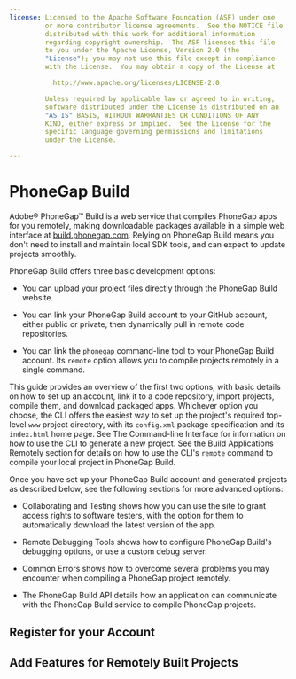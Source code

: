 ```yaml
---
license: Licensed to the Apache Software Foundation (ASF) under one
         or more contributor license agreements.  See the NOTICE file
         distributed with this work for additional information
         regarding copyright ownership.  The ASF licenses this file
         to you under the Apache License, Version 2.0 (the
         "License"); you may not use this file except in compliance
         with the License.  You may obtain a copy of the License at

           http://www.apache.org/licenses/LICENSE-2.0

         Unless required by applicable law or agreed to in writing,
         software distributed under the License is distributed on an
         "AS IS" BASIS, WITHOUT WARRANTIES OR CONDITIONS OF ANY
         KIND, either express or implied.  See the License for the
         specific language governing permissions and limitations
         under the License.

---
```


# PhoneGap Build

Adobe&reg; PhoneGap&trade; Build is a web service that compiles
PhoneGap apps for you remotely, making downloadable packages available
in a simple web interface at
[build.phonegap.com](http://build.phonegap.com).  Relying on PhoneGap
Build means you don't need to install and maintain local SDK tools,
and can expect to update projects smoothly.

PhoneGap Build offers three basic development options:

* You can upload your project files directly through the PhoneGap
  Build website.

* You can link your PhoneGap Build account to your GitHub account,
  either public or private, then dynamically pull in remote code
  repositories.

* You can link the `phonegap` command-line tool to your PhoneGap Build
  account. Its `remote` option allows you to compile projects remotely
  in a single command.

This guide provides an overview of the first two options, with basic
details on how to set up an account, link it to a code repository,
import projects, compile them, and download packaged apps.  Whichever
option you choose, the CLI offers the easiest way to set up the
project's required top-level `www` project directory, with its
`config.xml` package specification and its `index.html` home page.
See The Command-line Interface for information on how to use the CLI
to generate a new project.  See the Build Applications Remotely
section for details on how to use the CLI's `remote` command to
compile your local project in PhoneGap Build.

<!-- Q: is CLI's `login` command required once per project? -->

Once you have set up your PhoneGap Build account and generated
projects as described below, see the following sections for more
advanced options:

* Collaborating and Testing shows how you can use the site to grant
  access rights to software testers, with the option for them to
  automatically download the latest version of the app.

* Remote Debugging Tools shows how to configure PhoneGap Build's
  debugging options, or use a custom debug server.

* Common Errors shows how to overcome several problems you may
  encounter when compiling a PhoneGap project remotely.

* The PhoneGap Build API details how an application can communicate
  with the PhoneGap Build service to compile PhoneGap projects.

## Register for your Account

## Add Features for Remotely Built Projects

<!--

 # Getting Started

Hi, and welcome to Adobe&reg; PhoneGap&trade; Build. PhoneGap Build
allows you to create cross-platform mobile apps based on HTML, CSS,
and JavaScript through a simple web interface. We take care of all the
packaging and compilation, and you get some mobile apps back in a
matter of minutes.

The first step is to register an account and log in - we'll assume
that you've gotten that far, and you're at the __+ new app__ form.

![New App Form](images/getting-started/new-app-form.png)

PhoneGap Build gives you two options - you can upload an existing
PhoneGap project either as a single `index.html` or a package zip
archive, or link the site to a source control repository (that is
publicly accessible -- we'll have support for private repositories
soon).

Your project, whether a source control repository or a zip archive,
can contain:

* `index.html` (the main page of your app)

* any other assets your app uses - JavaScript or CSS files, images,
  audio, video and whatnot

* a `config.xml` file, based on the [W3C widget
  spec](http://www.w3.org/TR/widgets/), that contains data about your
  application

* an app icon image - `png` files are the widest supported, and your
  best bet for now

Only `index.html` is required - any of your app properties can be
edited through the web interface.

If you haven't got an app at hand, the easiest way to get started is
with our [Getting Started](https://github.com/phonegap/phonegap-start)
GitHub repository.

![PhoneGap Start](images/getting-started/phonegap-start.png)

If you don't have a GitHub account, you can copy the `http` url for
the app - `http://github.com/phonegap/phonegap-start.git` - and put
that in the app field.

That will build the app right away, but if you have a GitHub account,
you can easily fork the app to make your own edits. Hit __Fork__, to
have your own copy of the source repository.

![alunny-Start](images/getting-started/alunny-start.png)

You probably want to customize the app a little at this point, so
clone the repository to do so:

        $ git clone https://github.com/alunny/phonegap-start.git

and open `config.xml` from the root of the repository. I'm going to
edit the following attributes:

* `<name>` will become `<name>alunny's Amazing app</name>`</span>

* `<description>` will become `<description>An Amazing app by
  alunny</description>`

* the `version` attribute on the root element will be `99.999`

* the `id` attribute on the root element will be `com.alunny.amazing`

* we can ignore the rest for the moment: most of those attributes are
  placeholders for future PhoneGap Build functionality

and let's change `icon.png` to something new:

![New Icon](images/getting-started/new-icon.png)

Alright, let's push those changes to our repo.

        $ git push origin master

![alunny-start with changes](images/getting-started/alunny-start-changes.png)

It's an app to be proud of, for sure. Now let's create the Amazing app
on PhoneGap Build - fill out the form - my public git url is
`http://github.com/alunny/phonegap-start.git`. Once pasted into the
repo field, your app should immediately begin uploading:

![New App Populated](images/getting-started/new-app-populated.png)

Once the app has been fetched, you can choose to enabled debugging and
hydration if you'd like. When everything looks okay, hit 'Ready to
build'.

![New App Ready](images/getting-started/new-app-ready.png)

Things are moving now! You should be able to see that PhoneGap Build
servers are spinning, and your app is being readied on six platforms.

![Spinners](images/getting-started/spinners.png)

Oh, looks like the downloads are ready. We'll get to those in a
second.

![Downloads Ready](images/getting-started/downloads-ready.png)

If you click the app title or icon, you will be taken to the app's
detail page. Under the "Settings" tab, you'll see the details we set
in `config.xml`, and our beautiful icon. If you'd like to make any
changes, simply make them in your Git repository.

Since we're linked to GitHub, you'll see a direct link to you latest
commit that Build has. There's also a link to update your PhoneGap app
to the latest commit you've made - this works for whichever code host
you choose. Again, for now, make sure the repository URL you've added
allows public read access.

Now for the apps themselves. It's not too difficult to install them
directly, depending on which platform you're using:

* __Android__: ensure your Android device can install `apk` files from
  unknown sources

* enter __Settings__ --&gt; __Applications__ --&gt; and enable
  __Unkown Sources__

* __webOS__: You cannot install webOS packages (`ipk` files) directly
  from the web; use Palm's `palm-install` utility for this

* __Symbian__: Download and open the `wgz` file on your device. Done!

* __BlackBerry__: Hit the `OTA install` link and follow the
  instructions on your device. We currently just support BlackBerry OS
  5.0 and above

* __Windows Phone__: You cannot install Windows Phone packages
  directly from the web; you will need to use Microsoft's tools

For the platforms that support direct installation (everything besides
webOS for the moment), you can either navigate to the site and touch
the appropriate link, or use the phone's camera to read the QR code
displayed with a QR code reader of your choice.

Now go write some great apps!

 # FAQ

Have a question about Adobe&reg; PhoneGap&trade; Build? Check out our FAQ
below. We’ll be adding to this FAQ regularly, so if you have questions
that need answering, [please ask us](http://community.phonegap.com).

 ## What is the PhoneGap Build service and how is it different from PhoneGap?

PhoneGap is a mobile application development framework, based upon the
open source [Apache Cordova](http://incubator.apache.org/cordova/)
project. It allows you to write an app once with HTML, CSS and
JavaScript, and then deploy it to a wide range of mobile devices
without losing the features of a native app.  PhoneGap Build is a
cloud-based service built on top of the PhoneGap framework. It allows
you to easily build those same mobile apps in the cloud.

 ## How do I get started with PhoneGap Build?

Simply upload your web assets - a ZIP file of HTML, CSS and
JavaScript, or a single index.html file - to PhoneGap Build, point us
to your Git or SVN repository. Then we’ll undertake the compilation
and packaging for you. In minutes, you’ll receive the download URLs
for all mobile platforms.

 ## Do I need to install anything before I use PhoneGap Build?

No!

 ## What about developer accounts and SDKs? Do I need to set those up before starting with PhoneGap Build?

No! But you might want to install some of the SDK emulators if you
don’t own a particular device that you want to test a build for.

 ## What do I do with my app when I get it back from PhoneGap Build? Is it ready for app store submission?

It depends on the platform that you're targeting. For the webOS and
Symbian platforms, you will get back a binary that is ready for
submission and distribution. For Android, iOS, and BlackBerry, you'll
need to provide the correct certificates and/or signing keys to allow
distribution. See our other documentation for more details on this
process.

 ## Can I build for iPhone?

Yes! Check out our [iOS Guide](/docs/ios-builds) for information on
how to get PhoneGap Build up and running with iOS.

 ## Can I integrate PhoneGap Build with my existing tools?

Yes! we now have an [API available](/docs/api) you can use over HTTPS
to build apps, and access data about your existing apps.

 ## Can I use PhoneGap Build with a private Github repository?

Yes!  As of the most recent update to PhoneGap Build, you can now
point the service at a private GitHub repository. Once your Build
account is connected to your GitHub account in the user settings, you
simply provide your authentication information and the Build service
uses it when creating new builds of your code.

 ## What is the difference between public and private apps?

Public apps have their source code hosted in a publicly accessible
GitHub repository.  Private apps have their source code hosted in a
private (non-publicly accessible) GitHub repository or are created
when a developer uploads a ZIP file containing the source code and
assets to the PhoneGap Build service.

 ## Where do I go to find PhoneGap Build help?

Ask a question on our community forum:
<http://community.phonegap.com>, or ask us on Twitter:
<http://twitter.com/PhoneGapBuild>

 # Preparing Your Application for PhoneGap Build

PhoneGap Build requires an application to be packaged in a specific
manner that may not be intuitive at first.

We use an open packaging model that follows the [W3C Widget
Packaging specification](http://www.w3.org/TR/widgets/).

The following is a guide to help package your application for PhoneGap
Build.

 ##Sections

1. [What Do I Upload?](#what_do_i_upload)

2. [How Do I Configure My Application?](#configure_application)

3. [What's Next?](#whats_next)

3. [Where can I Get Help?](#whats_next)

<a id="#what_do_i_upload"></a>

 ###What Do I Upload?

 ####Preparing the Assets

PhoneGap Build only requires the assets of your application. This is
essentially your www directory which contains your html, css, images,
js files, etc.

PhoneGap Build will most likely fail to compile your application
if native files are uploaded (.h, .m, .java, etc).

 ####Removing Unnecessary Files

Once you've included the necessary assets, remove the `phonegap.js`
(cordova.js) as Build will automatically inject it during compile
time.

 ####Why must you delete the `phonegap.js`?

PhoneGap requires a different JavaScript file for each platform and
using an incompatible `phonegap.js` will result in errors when
running your application.

 ####Making Sure You can Still Access the PhoneGap API

Once you've deleted the `phonegap.js` you'll need to make sure that your
application can still access the PhoneGap API.

To do so, simply ensure that the following reference is made in your `index.html`

        <script src="phonegap.js"></script>

<a id="#configure_application"></a>

 ###How Do I Configure My Application?

PhoneGap Build supports a configuration XML file, `config.xml`.

This configuration file allows you to modify things like the
application's title, icons, splash screens, and other properties.

For more information on the config.xml see our
[documentation](/docs/config-xml).

<a id="whats_next"></a>

 ###What's Next?

You should now be ready to proceed with building your application on
PhoneGap Build.

However, we also recommend reading the following documentation as it will help
achieve a better understanding of PhoneGap Build.

* [Start Compiling with PhoneGap Build](/docs/start).

* [Debugging Your Applications with PhoneGap Build](/docs/phonegap-debug)

<a id="help"></a>

 ###Where can I get help?

If you're running into errors during compilation we have prepared
a list of
[common errors and their solutions.](/docs/build-failed).

If your question has still not been answered, or you would like to
provide some feedback to our team we use our
[community support channel](http://community.phonegap.com)
for most of our communication. Don't hesitate to drop us a line!

-->
